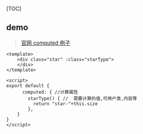 
[TOC]

## demo
> [官网 computed 例子](https://cn.vuejs.org/v2/guide/computed.html)
```
<template>
    <div class="star" :class="starType">
    </div>
</template>

<script>
export default {
      computed: { //计算属性
        starType() { //  需要计算的值,可用户类,内容等
          return "star-"+this.size
        },
    }
}
</script>
```